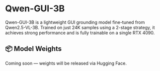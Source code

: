 # Qwen-GUI-3B
Qwen-GUI-3B is a lightweight GUI grounding model fine-tuned from Qwen2.5-VL-3B. Trained on just 24K samples using a 2-stage strategy, it achieves strong performance and is fully trainable on a single RTX 4090.

## 📦 Model Weights
Coming soon — weights will be released via Hugging Face.

